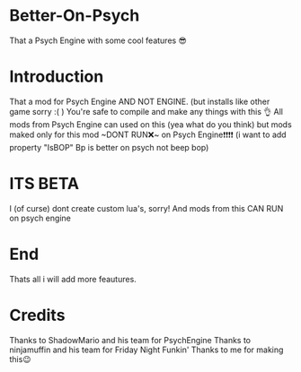 # Better-On-Psych
That a Psych Engine with some cool features 😎
# Introduction
That a mod for Psych Engine AND NOT ENGINE. (but installs like other game sorry :( ) You're safe to compile and make any things with this 👌
All mods from Psych Engine can used on this (yea what do you think) but mods maked only for this mod ~DONT RUN❌~ on Psych Engine❗❗❗❗ (i want to add property "IsBOP" Bp is better on psych not beep bop)
# ITS BETA
I (of curse) dont create custom lua's, sorry! And mods from this CAN RUN on psych engine
# End
Thats all i will add more feautures.
# Credits
Thanks to ShadowMario and his team for PsychEngine
Thanks to ninjamuffin and his team for Friday Night Funkin'
Thanks to me for making this😉
